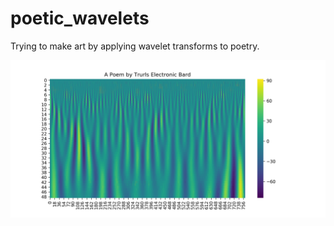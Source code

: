 # poetic_wavelets
Trying to make art by applying wavelet transforms to poetry.

![img](scalogram.png)
